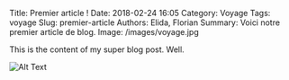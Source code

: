 Title: Premier article !
Date: 2018-02-24 16:05
Category: Voyage
Tags: voyage
Slug: premier-article
Authors: Elida, Florian
Summary: Voici notre premier article de blog.
Image: /images/voyage.jpg

This is the content of my super blog post. Well.

![Alt Text]({filename}/images/voyage.jpg)